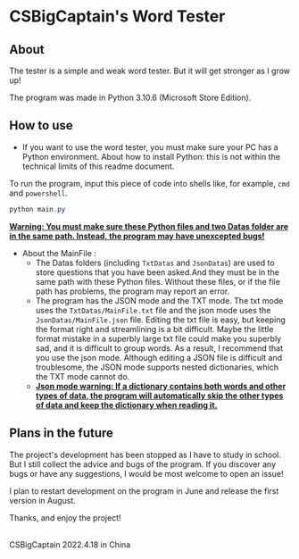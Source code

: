 # CSBigCaptain's Word Tester

## About

The tester is a simple and weak word tester. But it will get stronger as I grow up!

The program was made in Python 3.10.6 (Microsoft Store Edition).

## How to use

- If you want to use the word tester, you must make sure your PC has a Python environment. About how to install Python: this is not within the technical limits of this readme document.

To run the program, input this piece of code into shells like, for example, `cmd` and `powershell`.
  ```powershell
  python main.py
  ```

**<u>Warning: You must make sure these Python files and two Datas folder are in the same path. Instead, the program may have unexcepted bugs!</u>**

- About the MainFile :
  - The Datas folders (including `TxtDatas` and `JsonDatas`) are used to store questions that you have been asked.And they must be in the same path with these Python files. Without these files, or if the file path has problems, the program may report an error.
  - The program has the JSON mode and the TXT mode. The txt mode uses the `TxtDatas/MainFile.txt` file and the json mode uses the `JsonDatas/MainFile.json` file. Editing the txt file is easy, but keeping the format right and streamlining is a bit difficult. Maybe the little format mistake in a superbly large txt file could make you superbly sad, and it is difficult to group words. As a result, I recommend that you use the json mode. Although editing a JSON file is difficult and troublesome, the JSON mode supports nested dictionaries, which the TXT mode cannot do.
  - <u>**Json mode warning: If a dictionary contains both words and other types of data, the program will automatically skip the other types of data and keep the dictionary when reading it.**</u>

## Plans in the future

The project's development has been stopped as I have to study in school. But I still collect the advice and bugs of the program. If you discover any bugs or have any suggestions, I would be most welcome to open an issue!

I plan to restart development on the program in June and release the first version in August.

Thanks, and enjoy the project!

</br>
CSBigCaptain
2022.4.18 in China
